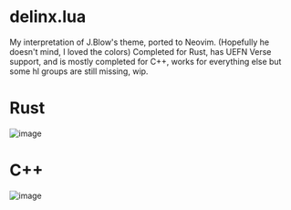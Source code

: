 # delinx.lua
My interpretation of J.Blow's theme, ported to Neovim. (Hopefully he doesn't mind, I loved the colors) 
Completed for Rust, has UEFN Verse support, and is mostly completed for C++, works for everything else but some hl groups are still missing, wip. 

# Rust
![image](https://github.com/delinx/delinx.lua/assets/6831935/61da3bf6-42d3-4592-963d-258f8e1a3e97)
# C++
![image](https://github.com/delinx/delinx.lua/assets/6831935/51445339-adbe-4c42-822d-d1663353fc14)
